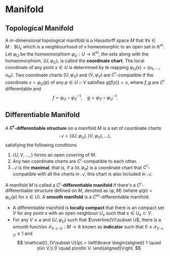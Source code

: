 # Manifold 

## Topological Manifold

A $m$-dimensional topological manifold is a Hausdorff space $M$ that $\forall x\in M: \exists U_x$ which is a neighbourhood of $x$ homeomorphic to an open set in $\mathbb{R}^m$. Let $\varphi_U$ be the homeomorphism $\varphi_U:U\to \mathbb{R}^m$, the sets along with the homeomorphism, $(U,\varphi_U)$, is called the **coordinate chart**. The local coordinate of any point $x\in U$ is determined by te mapping $\varphi_U(x) = (u_1,\dots, u_m)$. Two coordinate charts $(U,\varphi_U)$ and $(V,\varphi_V)$ are $C^r$-compatible if the coordinate $x=\varphi_U(p)$ of any $p\in U\cap V$ satisfies $g(f(x))=x$, where $f,g$ are $C^r$ differentable and 
$$
f=\varphi_U\circ\varphi_V^{-1}, \quad g=\varphi_V\circ\varphi_U^{-1}.
$$

## Differentiable Manifold

A **$C^r$-differentiable structure** on a manifold $M$ is a set of coordinate charts 
$$
\mathcal{A}=\lbrace (U,\varphi_U), (V,\varphi_V),\dots\rbrace,
$$
satisfying the following conditions
1. $\lbrace U,V,\dots, \rbrace$ forms an open covering of $M$.
2. Any two coordinate charts are $C^r$-compatible to each other.
3. $\mathcal{A}$ is the **maximal**, that is, if a $(\alpha, \varphi_\alpha)$ is a coordinate chart that $C^r$-compatible with all the charts in $\mathcal{A}$, this chart is also included in $\mathcal{A}$. 


A manifold $M$ is called a $C^r$-**differentiable manifold** if there's a $C^r$-differentiable structure defined on $M$, denoted as $(\varphi, M)$ (where $\varphi(p)=\varphi_U(p)$ for $x \in U$). A **smooth manifold** is a $C^\infty$-differentiable manifold. 

* A differentiable manifold is **locally compact** that there is an compact set $V$ for any point $x$ with an open neighbour $U_x$ such that $x\in U_x\subset V$.
* For any $V\ne \varnothing$ and $(U,\varphi_U)$ such that $\overline{V}\subset U$, there is a smooth function $\mathcal{I}_{V\subset U}:M\to\mathbb{R}$ known as **indicator** such that $0\le \mathcal{I}_{V\subset U}\le 1$ and 
$$
\mathcal{I}_{V\subset U}(p) = \left\lbrace
\begin{aligned}
1 \quad p\in V,\\
0 \quad p\notin V.
\end{aligned}\right.
$$